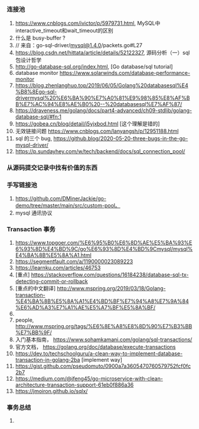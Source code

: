 ### 连接池

1. https://www.cnblogs.com/ivictor/p/5979731.html, MySQL中interactive_timeout和wait_timeout的区别
2. 什么是 busy-buffer ?
3. // 来自：go-sql-driver/mysql@1.4.0/packets.go#L27
4. https://blog.csdn.net/hittata/article/details/52122327, 源码分析（一）sql包设计哲学
5. http://go-database-sql.org/index.html, [Go database/sql tutorial]
6. database monitor https://www.solarwinds.com/database-performance-monitor
7. https://blog.zhenlanghuo.top/2019/06/05/Golang%20databasesql%E4%B8%8Ego-sql-drivermysql%20%E6%BA%90%E7%A0%81%E9%98%85%E8%AF%BB%E7%AC%94%E8%AE%B0%20--%20databasesql%E7%AF%87/
8. https://draveness.me/golang/docs/part4-advanced/ch09-stdlib/golang-database-sql/#fn:1
9. https://gobea.cn/blog/detail/j5yjxbod.html [这个理解是错的]
10. 无效链接问题 https://www.cnblogs.com/lanyangsh/p/12951188.html
11. sql 的三个 bug, https://github.blog/2020-05-20-three-bugs-in-the-go-mysql-driver/
12. https://p.sundayhey.com/w/tech/backend/docs/sql_connection_pool/

### 从源码提交记录中找有价值的东西

### 手写链接池
1. https://github.com/DMinerJackie/go-demo/tree/master/main/src/custom-pool。
2. mysql 通讯协议

### Transaction 事务
1. https://www.topgoer.com/%E6%95%B0%E6%8D%AE%E5%BA%93%E6%93%8D%E4%BD%9C/go%E6%93%8D%E4%BD%9Cmysql/mysql%E4%BA%8B%E5%8A%A1.html
2. https://segmentfault.com/a/1190000023089223
3. https://learnku.com/articles/46753
4. [重点] https://stackoverflow.com/questions/16184238/database-sql-tx-detecting-commit-or-rollback 
5. [重点的中文翻译] http://www.mspring.org/2019/03/18/Golang-transaction-%E4%BA%8B%E5%8A%A1%E4%BD%BF%E7%94%A8%E7%9A%84%E6%AD%A3%E7%A1%AE%E5%A7%BF%E5%8A%BF/ 
6. 
7. people, http://www.mspring.org/tags/%E6%8E%A8%E8%8D%90%E7%B3%BB%E7%BB%9F/ 
8. 入门基本指南， https://www.sohamkamani.com/golang/sql-transactions/ 
9. 官方文档， https://golang.org/doc/database/execute-transactions
10. https://dev.to/techschoolguru/a-clean-way-to-implement-database-transaction-in-golang-2ba [implement way]
11. https://gist.github.com/pseudomuto/0900a7a3605470760579752fcf0fc2b7
12. https://medium.com/@jfeng45/go-microservice-with-clean-architecture-transaction-support-61eb0f886a36
13. https://jmoiron.github.io/sqlx/

### 事务总结
1. 

